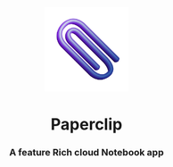 <p align="center">
  <img src="src/img/paperclip.png" width="30%">
</p>
<h1 align="center">Paperclip</h1>
<h3 align="center">A feature Rich cloud Notebook app</h3>

